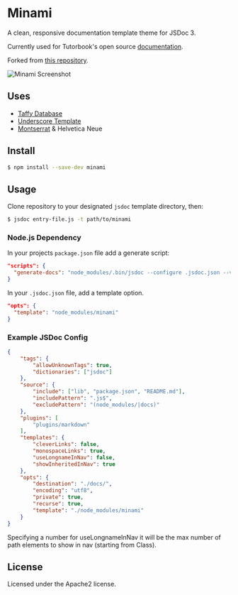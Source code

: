 # Minami

A clean, responsive documentation template theme for JSDoc 3.

Currently used for Tutorbook's open source
[documentation](https://tutorbook.app/docs).

Forked from [this repository](https://github.com/Nijikokun/minami).

![Minami Screenshot](https://i.imgur.com/rPCIFqT.png)


## Uses

- [Taffy Database](https://taffydb.com/)
- [Underscore Template](https://underscorejs.org/#template)
- [Montserrat](https://fonts.google.com/specimen/Montserrat) & Helvetica Neue


## Install

```bash
$ npm install --save-dev minami
```


## Usage

Clone repository to your designated `jsdoc` template directory, then:

```bash
$ jsdoc entry-file.js -t path/to/minami
```


### Node.js Dependency

In your projects `package.json` file add a generate script:

```json
"scripts": {
  "generate-docs": "node_modules/.bin/jsdoc --configure .jsdoc.json --verbose"
}
```

In your `.jsdoc.json` file, add a template option.

```json
"opts": {
  "template": "node_modules/minami"
}
```


### Example JSDoc Config

```json
{
    "tags": {
        "allowUnknownTags": true,
        "dictionaries": ["jsdoc"]
    },
    "source": {
        "include": ["lib", "package.json", "README.md"],
        "includePattern": ".js$",
        "excludePattern": "(node_modules/|docs)"
    },
    "plugins": [
        "plugins/markdown"
    ],
    "templates": {
        "cleverLinks": false,
        "monospaceLinks": true,
        "useLongnameInNav": false,
        "showInheritedInNav": true
    },
    "opts": {
        "destination": "./docs/",
        "encoding": "utf8",
        "private": true,
        "recurse": true,
        "template": "./node_modules/minami"
    }
}
```

Specifying a number for useLongnameInNav it will be the max number of path elements to show in nav (starting from Class).


## License

Licensed under the Apache2 license.
